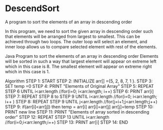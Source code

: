 # DescendSort
A program to sort the elements of an array in descending order


In this program, we need to sort the given array in descending order such that elements will be arranged from largest to smallest. This can be achieved through two loops. The outer loop will select an element, and inner loop allows us to compare selected element with rest of the elements.

Java Program to sort the elements of an array in descending order
Elements will be sorted in such a way that largest element will appear on extreme left which in this case is 8. The smallest element will appear on extreme right which in this case is 1.

Algorithm
STEP 1: START
STEP 2: INITIALIZE arr[] ={5, 2, 8, 7, 1 }.
STEP 3: SET temp =0
STEP 4: PRINT "Elements of Original Array"
STEP 5: REPEAT STEP 6 UNTIL i<arr.length
            //for(i=0; i<arr.length; i++)
STEP 6: PRINT arr[i]
STEP 7: REPEAT STEP 8 to STEP 9 UNTIL i<arr.length
            //for(i=0; i<arr.length; i++ )
STEP 8: REPEAT STEP 9 UNTIL j<arr.length
            //for(j=i+1;j<arr.length;j++)
STEP 9: if(arr[i]<arr[j]) then
            temp = arr[i]
            arr[i]=arr[j]
            arr[j]=temp
STEP 10: PRINT new line
STEP 11: PRINT "Elements of array sorted in descending order"
STEP 12: REPEAT STEP 13 UNTIL i<arr.length
            //for(i=0;i<arr.length;i++)
STEP 13: PRINT arr[i]
STEP 14: END
